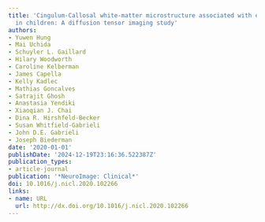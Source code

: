 ```yaml
---
title: 'Cingulum-Callosal white-matter microstructure associated with emotional dysregulation
  in children: A diffusion tensor imaging study'
authors:
- Yuwen Hung
- Mai Uchida
- Schuyler L. Gaillard
- Hilary Woodworth
- Caroline Kelberman
- James Capella
- Kelly Kadlec
- Mathias Goncalves
- Satrajit Ghosh
- Anastasia Yendiki
- Xiaoqian J. Chai
- Dina R. Hirshfeld-Becker
- Susan Whitfield-Gabrieli
- John D.E. Gabrieli
- Joseph Biederman
date: '2020-01-01'
publishDate: '2024-12-19T23:16:36.522387Z'
publication_types:
- article-journal
publication: '*NeuroImage: Clinical*'
doi: 10.1016/j.nicl.2020.102266
links:
- name: URL
  url: http://dx.doi.org/10.1016/j.nicl.2020.102266
---
```

